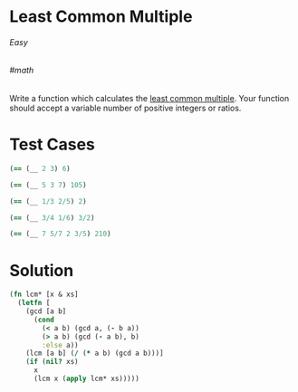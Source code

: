 # Least Common Multiple

###### Easy
###### #math

Write a function which calculates the [least common multiple](http://en.wikipedia.org/wiki/Least_common_multiple). Your function should accept a variable number of positive integers or ratios.

# Test Cases
```clojure
(== (__ 2 3) 6)
```
```clojure
(== (__ 5 3 7) 105)
```
```clojure
(== (__ 1/3 2/5) 2)
```
```clojure
(== (__ 3/4 1/6) 3/2)
```
```clojure
(== (__ 7 5/7 2 3/5) 210)
```

# Solution
```clojure
(fn lcm* [x & xs]
  (letfn [
    (gcd [a b]
      (cond
        (< a b) (gcd a, (- b a))
        (> a b) (gcd (- a b), b)
        :else a))
    (lcm [a b] (/ (* a b) (gcd a b)))]
    (if (nil? xs)
      x
      (lcm x (apply lcm* xs)))))
```
